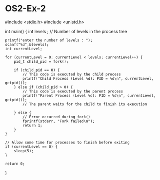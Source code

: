 # OS2-Ex-2


#include <stdio.h>
#include <unistd.h>

int main() {
    int levels ; // Number of levels in the process tree
    
    printf("enter the number of levels : ");
    scanf("%d",&levels);
    int currentLevel;

    for (currentLevel = 0; currentLevel < levels; currentLevel++) {
        pid_t child_pid = fork();

        if (child_pid == 0) {
            // This code is executed by the child process
            printf("Child Process (Level %d): PID = %d\n", currentLevel, getpid());
        } else if (child_pid > 0) {
            // This code is executed by the parent process
            printf("Parent Process (Level %d): PID = %d\n", currentLevel, getpid());
            // The parent waits for the child to finish its execution
 
        } else {
            // Error occurred during fork()
            fprintf(stderr, "Fork failed\n");
            return 1;
        }
    }

    // Allow some time for processes to finish before exiting
    if (currentLevel == 0) {
        sleep(5);
    }

    return 0;
}
